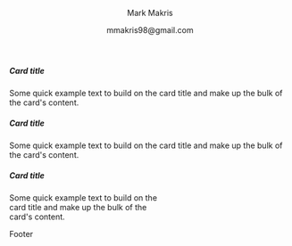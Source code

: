 <link type="text/css" rel="stylesheet" href="/assets/css/bootstrap.css" />
<link type="text/css" rel="stylesheet" href="/assets/css/my.css" />

<header class="fixed-top theHeader">
  <p>Mark Makris</p>
  <p>mmakris98@gmail.com</p>
</header>

<div class="container theBody">
    <div class="card justify-content-md-center thePiece">
      <div class="card-body">
        <h5 class="card-title">Card title</h5>
        <p class="card-text">Some quick example text to build on the card title and make up the bulk of the card's content.</p>
    </div>
  </div>
    <div class="card justify-content-md-center thePiece">
      <div class="card-body">
        <h5 class="card-title">Card title</h5>
        <p class="card-text">Some quick example text to build on the card title and make up the bulk of the card's content.</p>
    </div>
  </div>
    <div class="card thePiece" style="width: 18rem;">
      <div class="card-body">
        <h5 class="card-title">Card title</h5>
        <p class="card-text">Some quick example text to build on the card title and make up the bulk of the card's content.</p>
    </div>
  </div>
</div>

<footer class="theFooter">
Footer
</footer>
